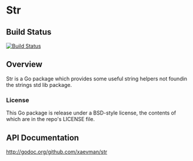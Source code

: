 # Str

## Build Status
[![Build Status](https://travis-ci.org/xaevman/str.svg?branch=master)](https://travis-ci.org/xaevman/str)

## Overview
Str is a Go package which provides some useful string helpers not foundin the strings std lib package.

### License
This Go package is release under a BSD-style license, the contents of which are in the repo's LICENSE file.

## API Documentation
http://godoc.org/github.com/xaevman/str
